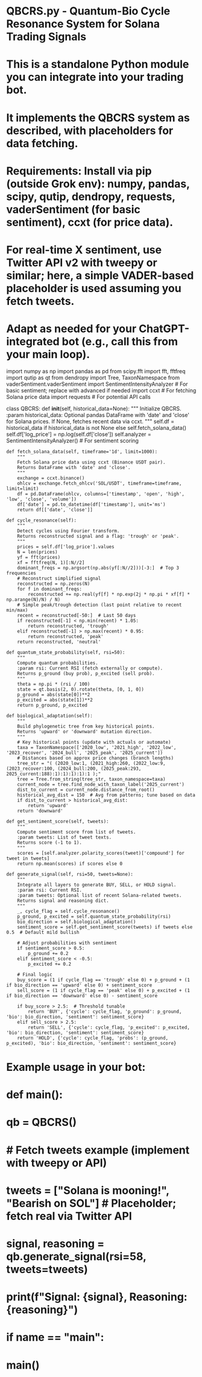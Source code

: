 # QBCRS.py - Quantum-Bio Cycle Resonance System for Solana Trading Signals
# This is a standalone Python module you can integrate into your trading bot.
# It implements the QBCRS system as described, with placeholders for data fetching.
# Requirements: Install via pip (outside Grok env): numpy, pandas, scipy, qutip, dendropy, requests, vaderSentiment (for basic sentiment), ccxt (for price data).
# For real-time X sentiment, use Twitter API v2 with tweepy or similar; here, a simple VADER-based placeholder is used assuming you fetch tweets.
# Adapt as needed for your ChatGPT-integrated bot (e.g., call this from your main loop).

import numpy as np
import pandas as pd
from scipy.fft import fft, fftfreq
import qutip as qt
from dendropy import Tree, TaxonNamespace
from vaderSentiment.vaderSentiment import SentimentIntensityAnalyzer  # For basic sentiment; replace with advanced if needed
import ccxt  # For fetching Solana price data
import requests  # For potential API calls

class QBCRS:
    def __init__(self, historical_data=None):
        """
        Initialize QBCRS.
        :param historical_data: Optional pandas DataFrame with 'date' and 'close' for Solana prices.
        If None, fetches recent data via ccxt.
        """
        self.df = historical_data if historical_data is not None else self.fetch_solana_data()
        self.df['log_price'] = np.log(self.df['close'])
        self.analyzer = SentimentIntensityAnalyzer()  # For sentiment scoring

    def fetch_solana_data(self, timeframe='1d', limit=1000):
        """
        Fetch Solana price data using ccxt (Binance USDT pair).
        Returns DataFrame with 'date' and 'close'.
        """
        exchange = ccxt.binance()
        ohlcv = exchange.fetch_ohlcv('SOL/USDT', timeframe=timeframe, limit=limit)
        df = pd.DataFrame(ohlcv, columns=['timestamp', 'open', 'high', 'low', 'close', 'volume'])
        df['date'] = pd.to_datetime(df['timestamp'], unit='ms')
        return df[['date', 'close']]

    def cycle_resonance(self):
        """
        Detect cycles using Fourier transform.
        Returns reconstructed signal and a flag: 'trough' or 'peak'.
        """
        prices = self.df['log_price'].values
        N = len(prices)
        yf = fft(prices)
        xf = fftfreq(N, 1)[:N//2]
        dominant_freqs = np.argsort(np.abs(yf[:N//2]))[-3:]  # Top 3 frequencies
        # Reconstruct simplified signal
        reconstructed = np.zeros(N)
        for f in dominant_freqs:
            reconstructed += np.real(yf[f] * np.exp(2j * np.pi * xf[f] * np.arange(N)/N) / N)
        # Simple peak/trough detection (last point relative to recent min/max)
        recent = reconstructed[-50:]  # Last 50 days
        if reconstructed[-1] < np.min(recent) * 1.05:
            return reconstructed, 'trough'
        elif reconstructed[-1] > np.max(recent) * 0.95:
            return reconstructed, 'peak'
        return reconstructed, 'neutral'

    def quantum_state_probability(self, rsi=50):
        """
        Compute quantum probabilities.
        :param rsi: Current RSI (fetch externally or compute).
        Returns p_ground (buy prob), p_excited (sell prob).
        """
        theta = np.pi * (rsi / 100)
        state = qt.basis(2, 0).rotate(theta, [0, 1, 0])
        p_ground = abs(state[0])**2
        p_excited = abs(state[1])**2
        return p_ground, p_excited

    def biological_adaptation(self):
        """
        Build phylogenetic tree from key historical points.
        Returns 'upward' or 'downward' mutation direction.
        """
        # Key historical points (update with actuals or automate)
        taxa = TaxonNamespace(['2020_low', '2021_high', '2022_low', '2023_recover', '2024_bull', '2025_peak', '2025_current'])
        # Distances based on approx price changes (branch lengths)
        tree_str = "( (2020_low:1, (2021_high:260, (2022_low:9, (2023_recover:100, (2024_bull:200, (2025_peak:293, 2025_current:188):1):1):1):1):1 );"
        tree = Tree.from_string(tree_str, taxon_namespace=taxa)
        current_node = tree.find_node_with_taxon_label('2025_current')
        dist_to_current = current_node.distance_from_root()
        historical_avg_dist = 150  # Avg from patterns; tune based on data
        if dist_to_current > historical_avg_dist:
            return 'upward'
        return 'downward'

    def get_sentiment_score(self, tweets):
        """
        Compute sentiment score from list of tweets.
        :param tweets: List of tweet texts.
        Returns score (-1 to 1).
        """
        scores = [self.analyzer.polarity_scores(tweet)['compound'] for tweet in tweets]
        return np.mean(scores) if scores else 0

    def generate_signal(self, rsi=50, tweets=None):
        """
        Integrate all layers to generate BUY, SELL, or HOLD signal.
        :param rsi: Current RSI.
        :param tweets: Optional list of recent Solana-related tweets.
        Returns signal and reasoning dict.
        """
        _, cycle_flag = self.cycle_resonance()
        p_ground, p_excited = self.quantum_state_probability(rsi)
        bio_direction = self.biological_adaptation()
        sentiment_score = self.get_sentiment_score(tweets) if tweets else 0.5  # Default mild bullish

        # Adjust probabilities with sentiment
        if sentiment_score > 0.5:
            p_ground += 0.2
        elif sentiment_score < -0.5:
            p_excited += 0.2

        # Final logic
        buy_score = (1 if cycle_flag == 'trough' else 0) + p_ground + (1 if bio_direction == 'upward' else 0) + sentiment_score
        sell_score = (1 if cycle_flag == 'peak' else 0) + p_excited + (1 if bio_direction == 'downward' else 0) - sentiment_score

        if buy_score > 2.5:  # Threshold tunable
            return 'BUY', {'cycle': cycle_flag, 'p_ground': p_ground, 'bio': bio_direction, 'sentiment': sentiment_score}
        elif sell_score > 2.5:
            return 'SELL', {'cycle': cycle_flag, 'p_excited': p_excited, 'bio': bio_direction, 'sentiment': sentiment_score}
        return 'HOLD', {'cycle': cycle_flag, 'probs': (p_ground, p_excited), 'bio': bio_direction, 'sentiment': sentiment_score}

# Example usage in your bot:
# def main():
#     qb = QBCRS()
#     # Fetch tweets example (implement with tweepy or API)
#     tweets = ["Solana is mooning!", "Bearish on SOL"]  # Placeholder; fetch real via Twitter API
#     signal, reasoning = qb.generate_signal(rsi=58, tweets=tweets)
#     print(f"Signal: {signal}, Reasoning: {reasoning}")
#
# if __name__ == "__main__":
#     main()
